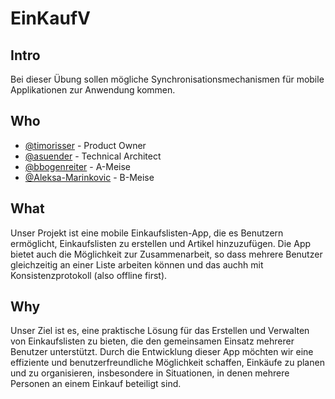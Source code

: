 # **E**in**K**auf**V**

## Intro
Bei dieser Übung sollen mögliche Synchronisationsmechanismen für mobile Applikationen zur Anwendung kommen.

## Who
- [@timorisser](https://github.com/timorisser) - Product Owner
- [@asuender](https://github.com/asuender) - Technical Architect
- [@bbogenreiter](https://github.com/bbogenreiter) - A-Meise
- [@Aleksa-Marinkovic](https://github.com/Aleksa-Marinkovic) - B-Meise

## What
Unser Projekt ist eine mobile Einkaufslisten-App, die es Benutzern ermöglicht, Einkaufslisten zu erstellen und Artikel hinzuzufügen. Die App bietet auch die Möglichkeit zur Zusammenarbeit, so dass mehrere Benutzer gleichzeitig an einer Liste arbeiten können und das auchh mit Konsistenzprotokoll (also offline first).

## Why
Unser Ziel ist es, eine praktische Lösung für das Erstellen und Verwalten von Einkaufslisten zu bieten, die den gemeinsamen Einsatz mehrerer Benutzer unterstützt. Durch die Entwicklung dieser App möchten wir eine effiziente und benutzerfreundliche Möglichkeit schaffen, Einkäufe zu planen und zu organisieren, insbesondere in Situationen, in denen mehrere Personen an einem Einkauf beteiligt sind.
